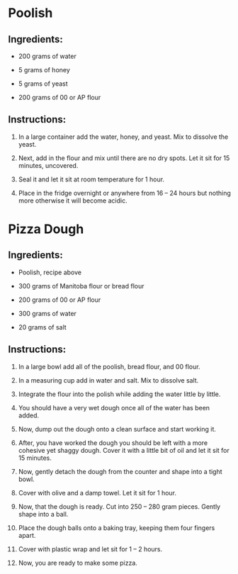 # Poolish

## Ingredients:

*   200 grams of water
    
*   5 grams of honey
    
*   5 grams of yeast
    
*   200 grams of 00 or AP flour
    

## Instructions:

1.  In a large container add the water, honey, and yeast. Mix to dissolve the yeast.
    
2.  Next, add in the flour and mix until there are no dry spots. Let it sit for 15 minutes, uncovered.
    
3.  Seal it and let it sit at room temperature for 1 hour.
    
4.  Place in the fridge overnight or anywhere from 16 – 24 hours but nothing more otherwise it will become acidic.
    

# Pizza Dough

## Ingredients:

*   Poolish, recipe above
    
*   300 grams of Manitoba flour or bread flour
    
*   200 grams of 00 or AP flour
    
*   300 grams of water
    
*   20 grams of salt
    

## Instructions:

1.  In a large bowl add all of the poolish, bread flour, and 00 flour.
    
2.  In a measuring cup add in water and salt. Mix to dissolve salt.
    
3.  Integrate the flour into the polish while adding the water little by little.
    
4.  You should have a very wet dough once all of the water has been added.
    
5.  Now, dump out the dough onto a clean surface and start working it.
    
6.  After, you have worked the dough you should be left with a more cohesive yet shaggy dough. Cover it with a little bit of oil and let it sit for 15 minutes.
    
7.  Now, gently detach the dough from the counter and shape into a tight bowl.
    
8.  Cover with olive and a damp towel. Let it sit for 1 hour.
    
9.  Now, that the dough is ready. Cut into 250 – 280 gram pieces. Gently shape into a ball. 
    
10.  Place the dough balls onto a baking tray, keeping them four fingers apart.
    
11.  Cover with plastic wrap and let sit for 1 – 2 hours.
    
12.  Now, you are ready to make some pizza.

